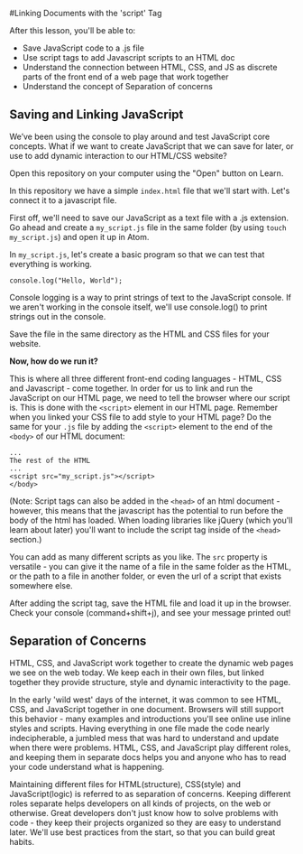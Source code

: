 
#Linking Documents with the 'script' Tag

After this lesson, you'll be able to:

+ Save JavaScript code to a .js file
+ Use script tags to add Javascript scripts to an HTML doc
+ Understand the connection between HTML, CSS, and JS as discrete parts of the front end of a web page that work together
+ Understand the concept of Separation of concerns

## Saving and Linking JavaScript

We’ve been using the console to play around and test JavaScript core concepts. What if we want to create JavaScript that we can save for later, or use to add dynamic interaction to our HTML/CSS website?

Open this repository on your computer using the "Open" button on Learn.

In this repository we have a simple `index.html` file that we'll start with. Let's connect it to a javascript file.

First off, we'll need to save our JavaScript as a text file with a .js extension. Go ahead and create a `my_script.js` file in the same folder (by using `touch my_script.js`) and open it up in Atom.

In `my_script.js`, let's create a basic program so that we can test that everything is working.

```
console.log("Hello, World");
```
Console logging is a way to print strings of text to the JavaScript console. If we aren't working in the console itself, we'll use console.log() to print strings out in the console.

Save the file in the same directory as the HTML and CSS files for your website.

**Now, how do we run it?**

This is where all three different front-end coding languages - HTML, CSS and Javascript - come together. In order for us to link and run the JavaScript on our HTML page, we need to tell the browser where our script is. This is done with the `<script>` element in our HTML page. Remember when you linked your CSS file to add style to your HTML page? Do the same for your `.js` file by adding the `<script>` element to the end of the `<body>` of our HTML document:
```
...
The rest of the HTML
...
<script src="my_script.js"></script>
</body>
```
(Note: Script tags can also be added in the `<head>` of an html document - however, this means that the javascript has the potential to run before the body of the html has loaded. When loading libraries like jQuery (which you'll learn about later) you'll want to include the script tag inside of the `<head>` section.)

You can add as many different scripts as you like. The `src` property is versatile - you can give it the name of a file in the same folder as the HTML, or the path to a file in another folder, or even the url of a script that exists somewhere else.

After adding the script tag, save the HTML file and load it up in the browser. Check your console (command+shift+j), and see your message printed out!

## Separation of Concerns
HTML, CSS, and JavaScript work together to create the dynamic web pages we see on the web today. We keep each in their own files, but linked together they provide structure, style and dynamic interactivity to the page.

In the early 'wild west' days of the internet, it was common to see HTML, CSS, and JavaScript together in one document. Browsers will still support this behavior - many examples and introductions you'll see online use inline styles and scripts. Having everything in one file made the code nearly indecipherable, a jumbled mess that was hard to understand and update when there were problems. HTML, CSS, and JavaScript play different roles, and keeping them in separate docs helps you and anyone who has to read your code understand what is happening.

Maintaining different files for HTML(structure), CSS(style) and JavaScript(logic) is referred to as separation of concerns. Keeping different roles separate helps developers on all kinds of projects, on the web or otherwise. Great developers don't just know how to solve problems with code - they keep their projects organized so they are easy to understand later. We'll use best practices from the start, so that you can build great habits.
